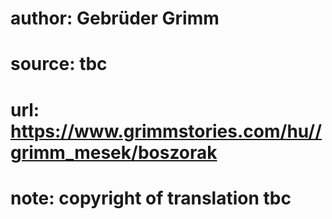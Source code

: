 # author: Gebrüder Grimm
# source: tbc
# url: https://www.grimmstories.com/hu//grimm_mesek/boszorak
# note: copyright of translation tbc


